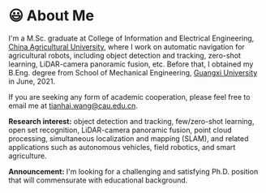 # 😃 About Me
I'm a M.Sc. graduate at College of Information and Electrical Engineering, [China Agricultural University](http://en.cau.edu.cn/), where I work on automatic navigation for agricultural robots, including object detection and tracking, zero-shot learning, LiDAR-camera panoramic fusion, etc. Before that, I obtained my B.Eng. degree from School of Mechanical Engineering, [Guangxi University](https://english.gxu.edu.cn/) in June, 2021.

If you are seeking any form of academic cooperation, please feel free to email me at [tianhai.wang@cau.edu.cn](mailto:tianhai.wang@cau.edu.cn).

**Research interest:** object detection and tracking, few/zero-shot learning, open set recognition, LiDAR-camera panoramic fusion, point cloud processing, simultaneous localization and mapping (SLAM), and related applications such as autonomous vehicles, field robotics, and smart agriculture.


**Announcement:** I'm looking for a challenging and satisfying Ph.D. position that will commensurate with educational background.